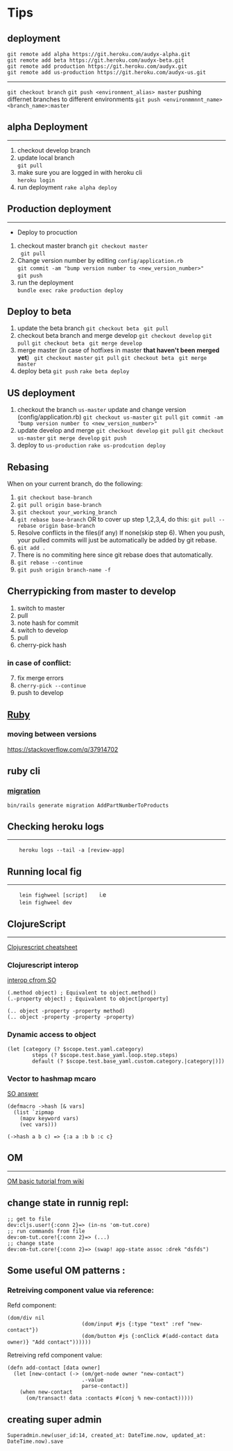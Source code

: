 # Tips
## deployment
`git remote add alpha https://git.heroku.com/audyx-alpha.git`  
`git remote add beta https://git.heroku.com/audyx-beta.git`  
`git remote add production https://git.heroku.com/audyx.git`  
`git remote add us-production https://git.heroku.com/audyx-us.git`  

---
`git checkout branch`
`git push <environment_alias> master`
pushing differnet branches to different environments
`git push <environmmnnt_name> <branch_name>:master`


## alpha Deployment
---
1.  checkout develop branch
1.  update local branch   
    ``` git pull ```
1. make sure you are logged in with heroku cli  
    ```heroku login```
1. run deployment
    ```rake alpha deploy```

## Production deployment
---
* Deploy to procuction
1. checkout master branch
```git checkout master```  
``` git pull```  
1. Change version number by editing ```config/application.rb```  
```git commit -am "bump version number to <new_version_number>"```  
```git push```
1. run the deployment  
```bundle exec rake production deploy```

## Deploy to beta  
1. update the beta branch
```git checkout beta```
``` git pull```
1. checkout beta branch and merge develop
```git checkout develop```
```git pull```
```git checkout beta```
``` git merge develop```
1. merge master (in case of hotfixes in master **that haven't been merged yet**)
``` git checkout master```
```git pull```
```git checkout beta```
``` git merge master```
1. deploy beta
```git push```
```rake beta deploy```

## US deployment
1. checkout the branch `us-master` update and change version (config/application.rb)
```git checkout us-master```
```git pull```
```git commit -am "bump version number to <new_version_number>"```
1. update develop and merge
```git checkout develop```
```git pull```
```git checkout us-master```
```git merge develop```
```git push```
1. deploy to `us-production`
```rake us-prodcution deploy```

## Rebasing
When on your current branch, do the following:
1. `git checkout base-branch`
2. `git pull origin base-branch`
3. `git checkout your_working_branch`
4. `git rebase base-branch`
OR to cover up step 1,2,3,4, do this:
   `git pull --rebase origin base-branch`
5. Resolve conflicts in the files(if any)
If none(skip step 6). When you push, your pulled commits will just be automatically be added by git rebase.
6. `git add .`
7. There is no commiting here since git rebase does that automatically.
8. `git rebase --continue`
9. `git push origin branch-name -f`


## Cherrypicking from master to develop  
1. switch to master
2. pull 
3. note hash for commit
4. switch to develop
5. pull
6. cherry-pick hash
### in case of conflict:
7. fix merge errors
8. ```cherry-pick --continue```
9. push to develop

## [Ruby](https://guides.rubyonrails.org/)
### moving between versions
https://stackoverflow.com/q/37914702  

## ruby cli

### [migration](https://guides.rubyonrails.org/active_record_migrations.html)
```bin/rails generate migration AddPartNumberToProducts```

  
##  Checking heroku logs
---
&nbsp;&nbsp;&nbsp;&nbsp;&nbsp;&nbsp; ```heroku logs --tail -a [review-app]```
## Running local fig
---
&nbsp;&nbsp;&nbsp;&nbsp;&nbsp;&nbsp; ```lein fighweel [script]```
&nbsp;&nbsp;&nbsp;&nbsp;&nbsp;&nbsp;i.e  
&nbsp;&nbsp;&nbsp;&nbsp;&nbsp;&nbsp; ```lein fighweel dev```

## ClojureScript
---
[Clojurescript cheatsheet](https://cljs.info/cheatsheet/ "Clojurescript cheatsheet")

### Clojurescript interop
[interop cfrom SO](https://stackoverflow.com/a/27061001)
```
(.method object) ; Equivalent to object.method()
(.-property object) ; Equivalent to object[property]

(.. object -property -property method)
(.. object -property -property -property)
```

### Dynamic access to object
```
(let [category (? $scope.test.yaml.category)
        steps (? $scope.test.base_yaml.loop.step.steps)
        default (? $scope.test.base_yaml.custom.category.|category|)])
```
        

### Vector to hashmap mcaro  
[SO answer](https://stackoverflow.com/a/45083049)
```
(defmacro ->hash [& vars]
  (list `zipmap
    (mapv keyword vars)
    (vec vars)))
```
    (->hash a b c) => {:a a :b b :c c}

## OM
---
[OM basic tutorial from wiki](https://github.com/omcljs/om/wiki/Basic-Tutorial "OM basic tuotrial")
## change state in runnig repl:
```
;; get to file
dev:cljs.user!{:conn 2}=> (in-ns 'om-tut.core)  
;; run commands from file
dev:om-tut.core!{:conn 2}=> (...)
;; change state
dev:om-tut.core!{:conn 2}=> (swap! app-state assoc :drek "dsfds")
```
## Some useful OM patterns :
### Retreiving component value via reference:  
Refd component:  
```
(dom/div nil
                        (dom/input #js {:type "text" :ref "new-contact"})
                        (dom/button #js {:onClick #(add-contact data owner)} "Add contact"))))))
```
Retreiving refd component value:  
```
(defn add-contact [data owner]
  (let [new-contact (-> (om/get-node owner "new-contact")
                        .-value
                        parse-contact)]
    (when new-contact
      (om/transact! data :contacts #(conj % new-contact)))))
```

## creating super admin
```Superadmin.new(user_id:14, created_at: DateTime.now, updated_at: DateTime.now).save```
